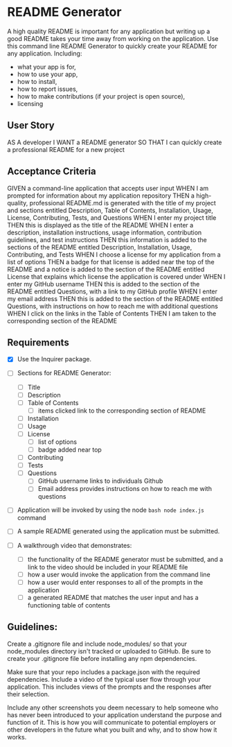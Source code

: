 # README Generator

A high quality README is important for any application but writing up a good README takes your time away from working on the application. Use this command line README Generator to quickly create your README for any application. Including:
- what your app is for, 
- how to use your app, 
- how to install, 
- how to report issues, 
- how to make contributions (if your project is open source),
- licensing



## User Story
AS A developer
I WANT a README generator
SO THAT I can quickly create a professional README for a new project

## Acceptance Criteria
GIVEN a command-line application that accepts user input
WHEN I am prompted for information about my application repository
THEN a high-quality, professional README.md is generated with the title of my project and sections entitled Description, Table of Contents, Installation, Usage, License, Contributing, Tests, and Questions
WHEN I enter my project title
THEN this is displayed as the title of the README
WHEN I enter a description, installation instructions, usage information, contribution guidelines, and test instructions
THEN this information is added to the sections of the README entitled Description, Installation, Usage, Contributing, and Tests
WHEN I choose a license for my application from a list of options
THEN a badge for that license is added near the top of the README and a notice is added to the section of the README entitled License that explains which license the application is covered under
WHEN I enter my GitHub username
THEN this is added to the section of the README entitled Questions, with a link to my GitHub profile
WHEN I enter my email address
THEN this is added to the section of the README entitled Questions, with instructions on how to reach me with additional questions
WHEN I click on the links in the Table of Contents
THEN I am taken to the corresponding section of the README

## Requirements
  - [x] Use the Inquirer package.

  - [ ] Sections for README Generator:
    - [ ] Title
    - [ ] Description
    - [ ] Table of Contents
      - [ ] items clicked link to the corresponding section of README
    - [ ] Installation
    - [ ] Usage
    - [ ] License
      - [ ] list of options
      - [ ] badge added near top
    - [ ] Contributing
    - [ ] Tests
    - [ ] Questions
      - [ ] GitHub username links to individuals Github
      - [ ] Email address provides instructions on how to reach me with questions

  - [ ] Application will be invoked by using the node ```bash node index.js ``` command
  - [ ] A sample README generated using the application must be submitted.
  - [ ] A walkthrough video that demonstrates: 
    - [ ] the functionality of the README generator must be submitted, and a link to the video should be included in your README file
    - [ ] how a user would invoke the application from the command line
    - [ ] how a user would enter responses to all of the prompts in the application
    - [ ] a generated README that matches the user input and has a functioning table of contents

## Guidelines:
 Create a .gitignore file and include node_modules/ so that your node_modules directory isn't tracked or uploaded to GitHub. Be sure to create your .gitignore file before installing any npm dependencies.

 Make sure that your repo includes a package.json with the required dependencies.
 Include a video of the typical user flow through your application. This includes views of the prompts and the responses after their selection.
 
 Include any other screenshots you deem necessary to help someone who has never been introduced to your application understand the purpose and function of it. This is how you will communicate to potential employers or other developers in the future what you built and why, and to show how it works.

